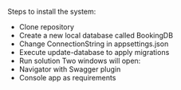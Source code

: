 Steps to install the system:
- Clone repository
- Create a new local database called BookingDB
- Change ConnectionString in appsettings.json
- Execute update-database to apply migrations
- Run solution
Two windows will open:
- Navigator with Swagger plugin
- Console app as requirements

  
